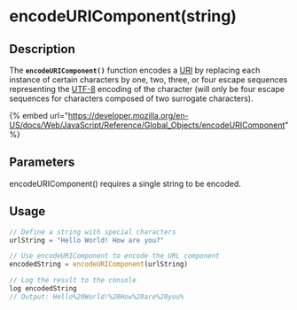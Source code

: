 # encodeURIComponent(string)

## Description

The **`encodeURIComponent()`** function encodes a [URI](https://developer.mozilla.org/en-US/docs/Glossary/URI) by replacing each instance of certain characters by one, two, three, or four escape sequences representing the [UTF-8](https://developer.mozilla.org/en-US/docs/Glossary/UTF-8) encoding of the character (will only be four escape sequences for characters composed of two surrogate characters).

{% embed url="https://developer.mozilla.org/en-US/docs/Web/JavaScript/Reference/Global_Objects/encodeURIComponent" %}

## Parameters

encodeURIComponent() requires a single string to be encoded.

## Usage

```javascript
// Define a string with special characters
urlString = "Hello World! How are you?"

// Use encodeURIComponent to encode the URL component
encodedString = encodeURIComponent(urlString)

// Log the result to the console
log encodedString
// Output: Hello%20World!%20How%20are%20you%
```
